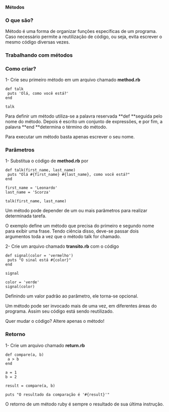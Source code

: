 #### **Métodos**

### **O que são?**

Método é uma forma de organizar funções específicas de um programa.  Caso necessário permite a reutilização de código, ou seja, evita escrever o mesmo código diversas vezes.

 

### **Trabalhando com métodos**

### **Como criar?**

1- Crie seu primeiro método em um arquivo chamado **method.rb**

```
def talk
 puts 'Olá, como você está?'
end

talk
```



Para definir um método utiliza-se a palavra reservada **def **seguida pelo nome do método. Depois é escrito um conjunto de expressões, e por fim, a palavra **end **determina o término do método.

Para executar um método basta apenas escrever o seu nome.  

 

### **Parâmetros**

1- Substitua o código de **method.rb** por

```
def talk(first_name, last_name)
 puts "Olá #{first_name} #{last_name}, como você está?"
end

first_name = 'Leonardo'
last_name = 'Scorza'

talk(first_name, last_name)
```

Um método pode depender de um ou mais parâmetros para realizar determinada tarefa.

O exemplo define um método que precisa do primeiro e segundo nome para exibir uma frase. Tendo ciência disso, deve-se passar dois argumentos toda a vez que o método talk for chamado.

 

2- Crie um arquivo chamado **transito.rb** com o código

```
def signal(color = 'vermelho')
 puts "O sinal está #{color}"
end

signal 

color = 'verde'
signal(color)
```

Definindo um valor padrão ao parâmetro, ele torna-se opcional.

Um método pode ser invocado mais de uma vez, em diferentes áreas do programa. Assim seu código está sendo reutilizado.

Quer mudar o código? Altere apenas o método!

 

### **Retorno**

1- Crie um arquivo chamado **return.rb**

```
def compare(a, b)
 a > b
end 

a = 1
b = 2

result = compare(a, b)

puts "O resultado da comparação é '#{result}'"
```

O retorno de um método ruby é sempre o resultado de sua última instrução.


